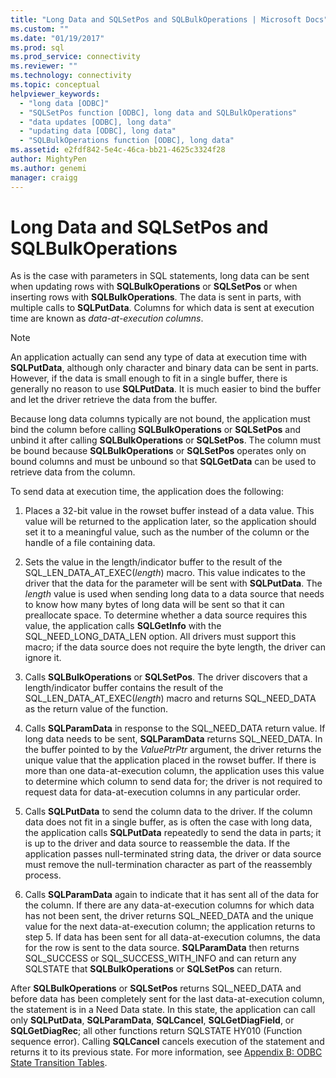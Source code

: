 ```yaml
---
title: "Long Data and SQLSetPos and SQLBulkOperations | Microsoft Docs"
ms.custom: ""
ms.date: "01/19/2017"
ms.prod: sql
ms.prod_service: connectivity
ms.reviewer: ""
ms.technology: connectivity
ms.topic: conceptual
helpviewer_keywords: 
  - "long data [ODBC]"
  - "SQLSetPos function [ODBC], long data and SQLBulkOperations"
  - "data updates [ODBC], long data"
  - "updating data [ODBC], long data"
  - "SQLBulkOperations function [ODBC], long data"
ms.assetid: e2fdf842-5e4c-46ca-bb21-4625c3324f28
author: MightyPen
ms.author: genemi
manager: craigg
---
```

# Long Data and SQLSetPos and SQLBulkOperations
As is the case with parameters in SQL statements, long data can be sent when updating rows with **SQLBulkOperations** or **SQLSetPos** or when inserting rows with **SQLBulkOperations**. The data is sent in parts, with multiple calls to **SQLPutData**. Columns for which data is sent at execution time are known as *data-at-execution columns*.  
  
> [!NOTE]  
>  An application actually can send any type of data at execution time with **SQLPutData**, although only character and binary data can be sent in parts. However, if the data is small enough to fit in a single buffer, there is generally no reason to use **SQLPutData**. It is much easier to bind the buffer and let the driver retrieve the data from the buffer.  
  
 Because long data columns typically are not bound, the application must bind the column before calling **SQLBulkOperations** or **SQLSetPos** and unbind it after calling **SQLBulkOperations** or **SQLSetPos**. The column must be bound because **SQLBulkOperations** or **SQLSetPos** operates only on bound columns and must be unbound so that **SQLGetData** can be used to retrieve data from the column.  
  
 To send data at execution time, the application does the following:  
  
1.  Places a 32-bit value in the rowset buffer instead of a data value. This value will be returned to the application later, so the application should set it to a meaningful value, such as the number of the column or the handle of a file containing data.  
  
2.  Sets the value in the length/indicator buffer to the result of the SQL_LEN_DATA_AT_EXEC(*length*) macro. This value indicates to the driver that the data for the parameter will be sent with **SQLPutData**. The *length* value is used when sending long data to a data source that needs to know how many bytes of long data will be sent so that it can preallocate space. To determine whether a data source requires this value, the application calls **SQLGetInfo** with the SQL_NEED_LONG_DATA_LEN option. All drivers must support this macro; if the data source does not require the byte length, the driver can ignore it.  
  
3.  Calls **SQLBulkOperations** or **SQLSetPos**. The driver discovers that a length/indicator buffer contains the result of the SQL_LEN_DATA_AT_EXEC(*length*) macro and returns SQL_NEED_DATA as the return value of the function.  
  
4.  Calls **SQLParamData** in response to the SQL_NEED_DATA return value. If long data needs to be sent, **SQLParamData** returns SQL_NEED_DATA. In the buffer pointed to by the *ValuePtrPtr* argument, the driver returns the unique value that the application placed in the rowset buffer. If there is more than one data-at-execution column, the application uses this value to determine which column to send data for; the driver is not required to request data for data-at-execution columns in any particular order.  
  
5.  Calls **SQLPutData** to send the column data to the driver. If the column data does not fit in a single buffer, as is often the case with long data, the application calls **SQLPutData** repeatedly to send the data in parts; it is up to the driver and data source to reassemble the data. If the application passes null-terminated string data, the driver or data source must remove the null-termination character as part of the reassembly process.  
  
6.  Calls **SQLParamData** again to indicate that it has sent all of the data for the column. If there are any data-at-execution columns for which data has not been sent, the driver returns SQL_NEED_DATA and the unique value for the next data-at-execution column; the application returns to step 5. If data has been sent for all data-at-execution columns, the data for the row is sent to the data source. **SQLParamData** then returns SQL_SUCCESS or SQL_SUCCESS_WITH_INFO and can return any SQLSTATE that **SQLBulkOperations** or **SQLSetPos** can return.  
  
 After **SQLBulkOperations** or **SQLSetPos** returns SQL_NEED_DATA and before data has been completely sent for the last data-at-execution column, the statement is in a Need Data state. In this state, the application can call only **SQLPutData**, **SQLParamData**, **SQLCancel**, **SQLGetDiagField**, or **SQLGetDiagRec**; all other functions return SQLSTATE HY010 (Function sequence error). Calling **SQLCancel** cancels execution of the statement and returns it to its previous state. For more information, see [Appendix B: ODBC State Transition Tables](../../../odbc/reference/appendixes/appendix-b-odbc-state-transition-tables.md).

